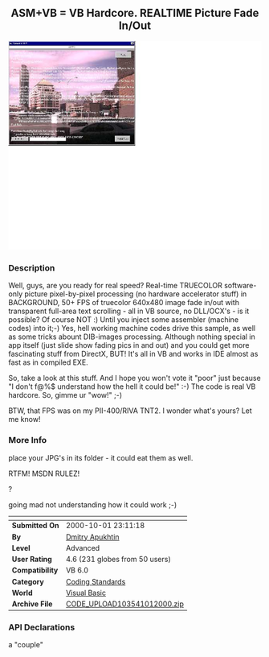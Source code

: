 ﻿<div align="center">

## ASM\+VB = VB Hardcore\. REALTIME Picture Fade In/Out

<img src="PIC20001012356428220.jpg">
</div>

### Description

Well, guys, are you ready for real speed? Real-time TRUECOLOR software-only picture pixel-by-pixel processing (no hardware accelerator stuff) in BACKGROUND, 50+ FPS of truecolor 640x480 image fade in/out with transparent full-area text scrolling - all in VB source, no DLL/OCX's - is it possible? Of course NOT :) Until you inject some assembler (machine codes) into it;-) Yes, hell working machine codes drive this sample, as well as some tricks abount DIB-images processing. Although nothing special in app itself (just slide show fading pics in and out) and you could get more fascinating stuff from DirectX, BUT! It's all in VB and works in IDE almost as fast as in compiled EXE.

So, take a look at this stuff. And I hope you won't vote it "poor" just because "I don't f@%$ understand how the hell it could be!" :-) The code is real VB hardcore. So, gimme ur "wow!" ;-)

BTW, that FPS was on my PII-400/RIVA TNT2. I wonder what's yours? Let me know!
 
### More Info
 
place your JPG's in its folder - it could eat them as well.

RTFM! MSDN RULEZ!

?

going mad not understanding how it could work ;-)


<span>             |<span>
---                |---
**Submitted On**   |2000-10-01 23:11:18
**By**             |[Dmitry Apukhtin](https://github.com/Planet-Source-Code/PSCIndex/blob/master/ByAuthor/dmitry-apukhtin.md)
**Level**          |Advanced
**User Rating**    |4.6 (231 globes from 50 users)
**Compatibility**  |VB 6\.0
**Category**       |[Coding Standards](https://github.com/Planet-Source-Code/PSCIndex/blob/master/ByCategory/coding-standards__1-43.md)
**World**          |[Visual Basic](https://github.com/Planet-Source-Code/PSCIndex/blob/master/ByWorld/visual-basic.md)
**Archive File**   |[CODE\_UPLOAD103541012000\.zip](https://github.com/Planet-Source-Code/dmitry-apukhtin-asm-vb-vb-hardcore-realtime-picture-fade-in-out__1-11830/archive/master.zip)

### API Declarations

a "couple"





